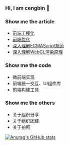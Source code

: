 ### Hi, I am cengbin 👋

### Show me the article

* [前端工程化](https://github.com/cengbin/web-blog/tree/master/1%20%E5%89%8D%E7%AB%AF%E5%B7%A5%E7%A8%8B%E5%8C%96)
* [前端优化](https://github.com/cengbin/web-blog/blob/master/2%20%E5%89%8D%E7%AB%AF%E4%BC%98%E5%8C%96)
* [深入理解ECMAScript规范](https://github.com/cengbin/web-blog/tree/master/3%20%E6%B7%B1%E5%85%A5%E7%90%86%E8%A7%A3ECMAScript%E8%A7%84%E8%8C%83)
* [深入理解WebGL渲染原理](https://github.com/cengbin/web-blog/tree/master/4%20%E6%B7%B1%E5%85%A5%E7%90%86%E8%A7%A3WebGL%E6%B8%B2%E6%9F%93%E5%8E%9F%E7%90%86)

### Show me the code

* 微前端实现
* 前端统一交互、UI组件库
* 前端构建工具

### Show me the others

* 关于组织分享
* 关于组织团建
* 关于拍照

[![Anurag's GitHub stats](https://github-readme-stats.vercel.app/api?username=cengbin)](https://github.com/anuraghazra/github-readme-stats)

<!-- [![Top Langs](https://github-readme-stats.vercel.app/api/top-langs/?username=cengbin)](https://github.com/anuraghazra/github-readme-stats) -->

<!--
**cengbin/cengbin** is a ✨ _special_ ✨ repository because its `README.md` (this file) appears on your GitHub profile.

Here are some ideas to get you started:

- 🔭 I’m currently working on ...
- 🌱 I’m currently learning ...
- 👯 I’m looking to collaborate on ...
- 🤔 I’m looking for help with ...
- 💬 Ask me about ...
- 📫 How to reach me: ...
- 😄 Pronouns: ...
- ⚡ Fun fact: ...
-->
